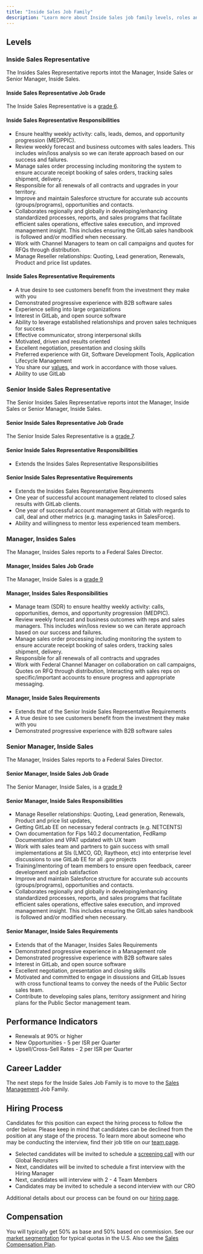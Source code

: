 ```yaml
---
title: "Inside Sales Job Family"
description: "Learn more about Inside Sales job family levels, roles and responsibilities."
---
```


## Levels

### Inside Sales Representative

The Insides Sales Representative reports intot the Manager, Inside Sales or Senior Manager, Inside Sales.

#### Inside Sales Representative Job Grade

The Inside Sales Representative is a [grade 6](https://about.gitlab.com/handbook/total-rewards/compensation/compensation-calculator/#gitlab-job-grades).

#### Inside Sales Representative Responsibilities

- Ensure healthy weekly activity: calls, leads, demos, and opportunity progression (MEDPPIC).
- Review weekly forecast and business outcomes with sales leaders.  This includes win/loss analysis so we can iterate approach based on our success and failures.
- Manage sales order processing including monitoring the system to ensure accurate receipt booking of sales orders, tracking sales shipment, delivery.
- Responsible for all renewals of all contracts and upgrades in your territory.
- Improve and maintain Salesforce structure for accurate sub accounts (groups/programs), opportunities and contacts.
- Collaborates regionally and globally in developing/enhancing standardized processes, reports, and sales programs that facilitate efficient sales operations, effective sales execution, and improved management insight.  This includes ensuring the GitLab sales handbook is followed and/or modified when necessary.
- Work with Channel Managers to team on call campaigns and quotes for RFQs through distribution.
- Manage Reseller relationships: Quoting, Lead generation, Renewals, Product and price list updates.

#### Inside Sales Representative Requirements

- A true desire to see customers benefit from the investment they make with you
- Demonstrated progressive experience with B2B software sales
- Experience selling into large organizations
- Interest in GitLab, and open source software
- Ability to leverage established relationships and proven sales techniques for success
- Effective communicator, strong interpersonal skills
- Motivated, driven and results oriented
- Excellent negotiation, presentation and closing skills
- Preferred experience with Git, Software Development Tools, Application Lifecycle Management
- You share our [values](/handbook/values/), and work in accordance with those values.
- Ability to use GitLab

### Senior Inside Sales Representative

The Senior Insides Sales Representative reports intot the Manager, Inside Sales or Senior Manager, Inside Sales.

#### Senior Inside Sales Representative Job Grade

The Senior Inside Sales Representative is a [grade 7](https://about.gitlab.com/handbook/total-rewards/compensation/compensation-calculator/#gitlab-job-grades).

#### Senior Inside Sales Representative Responsibilities

- Extends the Insides Sales Representative Responsibilities

#### Senior Inside Sales Representative Requirements

- Extends the Insides Sales Representative Requirements
- One year of successful account management related to closed sales results with GitLab clients.
- One year of successful account management at Gitlab with regards to call, deal and other metrics (e.g. managing tasks in SalesForce).
- Ability and willingness to mentor less experienced team members.

### Manager, Insides Sales

The Manager, Insides Sales reports to a Federal Sales Director.

#### Manager, Insides Sales Job Grade

The Manager, Inside Sales is a [grade 9](https://about.gitlab.com/handbook/total-rewards/compensation/compensation-calculator/#gitlab-job-grades)

#### Manager, Insides Sales Responsibilities

- Manage team (SDR) to ensure healthy weekly activity: calls, opportunities, demos, and opportunity progression (MEDPIC).
- Review weekly forecast and business outcomes with reps and sales managers.  This includes win/loss review so we can iterate approach based on our success and failures.
- Manage sales order processing including monitoring the system to ensure accurate receipt booking of sales orders, tracking sales shipment, delivery.
- Responsible for all renewals of all contracts and upgrades
- Work with Federal Channel Manager on collaboration on call campaigns, Quotes on RFQ through distribution, Interacting with sales reps on specific/important accounts to ensure progress and appropriate messaging.

#### Manager, Inside Sales Requirements

- Extends that of the Senior Inside Sales Representative Requirements
- A true desire to see customers benefit from the investment they make with you
- Demonstrated progressive experience with B2B software sales

### Senior Manager, Inside Sales

The Manager, Insides Sales reports to a Federal Sales Director.

#### Senior Manager, Inside Sales Job Grade

The Senior Manager, Inside Sales, is a [grade 9](https://about.gitlab.com/handbook/total-rewards/compensation/compensation-calculator/#gitlab-job-grades)

#### Senior Manager, Inside Sales Responsibilities

- Manage Reseller relationships: Quoting, Lead generation, Renewals, Product and price list updates,
- Getting GitLab EE on necessary federal contracts (e.g. NETCENTS)
- Own documentation for Fips 140.2 documentation, FedRamp Documentation and VPAT updated with UX team
- Work with sales team and partners to gain success with small implementations at SIs (LMCO, GD, Raytheon, etc) into enterprise level discussions to use GitLab EE for all .gov projects
- Training/mentoring of team members to ensure open feedback, career development and job satisfaction
- Improve and maintain Salesforce structure for accurate sub accounts (groups/programs), opportunities and contacts.
- Collaborates regionally and globally in developing/enhancing standardized processes, reports, and sales programs that facilitate efficient sales operations, effective sales execution, and improved management insight.  This includes ensuring the GitLab sales handbook is followed and/or modified when necessary.

#### Senior Manager, Inside Sales Requirements

- Extends that of the Manager, Insides Sales Requirements
- Demonstrated progressive experience in a Management role
- Demonstrated progressive experience with B2B software sales
- Interest in GitLab, and open source software
- Excellent negotiation, presentation and closing skills
- Motivated and committed to engage in disussions and GitLab Issues with cross functional teams to convey the needs of the Public Sector sales team.
- Contribute to developing sales plans, territory assignment and hiring plans for the Public Sector management team.

## Performance Indicators

- Renewals at 90% or higher
- New Opportunities - 5 per ISR per Quarter
- Upsell/Cross-Sell Rates - 2 per ISR per Quarter

## Career Ladder

The next steps for the Inside Sales Job Family is to move to the [Sales Management](/job-families/sales/area-sales-manager/) Job Family.

## Hiring Process

Candidates for this position can expect the hiring process to follow the order below. Please keep in mind that candidates can be declined from the position at any stage of the process. To learn more about someone who may be conducting the interview, find their job title on our [team page](https://about.gitlab.com/company/team/).

- Selected candidates will be invited to schedule a [screening call](https://about.gitlab.com/handbook/hiring/#screening-call) with our Global Recruiters
- Next, candidates will be invited to schedule a first interview with the Hiring Manager
- Next, candidates will interview with 2 - 4 Team Members
- Candidates may be invited to schedule a second interview with our CRO

Additional details about our process can be found on our [hiring page](https://about.gitlab.com/handbook/hiring/).

## Compensation

You will typically get 50% as base and 50% based on commission. See our
[market segmentation](https://about.gitlab.com/handbook/sales/#market-segmentation) for
typical quotas in the U.S.
Also see the [Sales Compensation Plan](https://about.gitlab.com/handbook/finance/sales-comp-plan/).

